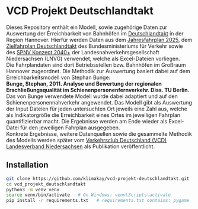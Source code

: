 # VCD Projekt Deutschlandtakt
Dieses Repository enthält ein Modell, sowie zugehörige Daten zur Auswertung der Erreichbarkeit von Bahnhöfen im [Deutschlandtakt](https://www.deutschlandtakt.de/) in der Region Hannover.
Hierfür werden Daten aus dem [Jahresfahrplan 2025](https://bahn.expert/), dem [Zielfahrplan Deutschlandtakt](https://assets.ctfassets.net/scbs508bajse/6wYikPsl1G47nWJw5MHEhn/a0dbf1f255f2cfd6bf033941280da2ba/Netzgrafik_3._Entwurf_Nord.pdf) des
Bundesministeriums für Verkehr sowie des [SPNV Konzept 2040+](https://www.lnvg.de/fileadmin/media/lnvg/SPNV_2019/SPNV_Konzept_2030/LNVG_SPNV-KONZEPT_2030__2040.pdf) 
der Landesnahverkehrsgesellschaft Niedersachsen (LNVG) verwendet, welche als Excel-Dateien vorliegen.  
Die Fahrplandaten sind dort Betriebsstellen bzw. Bahnhöfen im Großraum Hannover zugeordnet.
Die Methodik zur Auswertung basiert dabei auf dem Erreichbarkeitsmodell von Stephan Bunge:  
**Bunge, Stephan, 2011. Analyse und Bewertung der regionalen Erschließungsqualität im Schienenpersonenfernverkehr. Diss. TU Berlin.**  
Das von Bunge verwendete Modell wurde dabei adaptiert und auf den Schienenpersonennahverkehr angewendet.
Das Modell gibt als Auswertung der Input Dateien für jeden untersuchten Ort jeweils eine Zahl aus, welche als Indikatorgröße die Erreichbarkeit eines Ortes im jeweiligen Fahrplan quantifizierbar macht.
Die Ergebnisse werden am Ende wieder als Excel-Datei für den jeweiligen Fahrplan ausgegeben.  
Konkrete Ergebnisse, weitere Datenquellen sowie die gesammelte Methodik des Modells werden später vom [Verkehrsclub Deutschland (VCD) Landesverband Niedersachsen](https://niedersachsen.vcd.org/) als Publikation veröffentlicht.

## Installation
```bash
git clone https://github.com/klimakay/vcd-projekt-deutschlandtakt.git
cd vcd_projekt_deutschlandtakt
python3 -m venv venv
source venv/bin/activate   # On Windows: venv\Scripts\activate
pip install -r requirements.txt   # requirements.txt contains: pygame
```